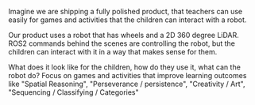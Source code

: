 Imagine we are shipping a fully polished product, that teachers can use easily for games and activities that the children can interact with a robot.

Our product uses a robot that has wheels and a 2D 360 degree LiDAR.  ROS2 commands behind the scenes are controlling the robot, but the children can interact with it in a way that makes sense for them.

What does it look like for the children, how do they use it, what can the robot do? Focus on games and activities that improve learning outcomes like "Spatial Reasoning", "Perseverance / persistence", "Creativity / Art", "Sequencing / Classifying / Categories"